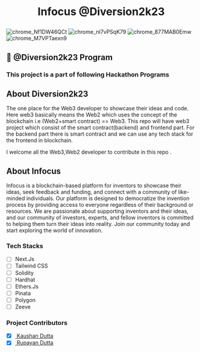 
# <p align = "center"> Infocus @Diversion2k23 </p>

![chrome_Nf1DW46QCt](https://user-images.githubusercontent.com/102848153/221388666-55412886-8f3d-4a06-be61-473bc198b52d.png)
![chrome_nI7vPSqK79](https://user-images.githubusercontent.com/102848153/221388669-1f3ec373-aee0-4303-9163-2df47a53e355.png)
![chrome_877MAB0Emw](https://user-images.githubusercontent.com/102848153/221388670-29c6a3aa-4503-4816-8c8d-cf28b60174d9.png)
![chrome_M7VPTaexn9](https://user-images.githubusercontent.com/102848153/221388671-4872b56e-b7bc-437c-b9d5-f671b5e73770.png)



 
 
 ## 📌 @Diversion2k23 Program

 ### This project is a part of following Hackathon Programs

 

##  About Diversion2k23
The one place for the Web3  developer to showcase their ideas and code. Here web3 basically means the Web2 which uses the concept of the blockchain i.e (Web2+smart contract) == Web3. 
This repo will have web3 project which consist of the smart contract(backend) and frontend part. For the backend part there is smart contract and we can use any tech stack for the frontend in blockchain.

 I welcome all the Web3,Web2 developer to contribute in this repo .
  
##  About Infocus
Infocus is a blockchain-based platform for inventors to showcase their ideas, seek feedback and funding, and connect with a community of like-minded individuals. Our platform is designed to democratize the invention process by providing access to everyone regardless of their background or resources. We are passionate about supporting inventors and their ideas, and our community of investors, experts, and fellow inventors is committed to helping them turn their ideas into reality. Join our community today and start exploring the world of innovation.

### Tech Stacks
- [ ] Next.Js
- [ ] Tailwind CSS
- [ ] Solidity
- [ ] Hardhat
- [ ] Ethers.Js
- [ ] Pinata
- [ ] Polygon
- [ ] Zeeve

### Project Contributors
- [x] <a href="https://github.com/Kaushan-Dutta"> Kaushan Dutta </a>
- [x] <a href="https://github.com/Rupayan20"> Rupayan Dutta </a>
